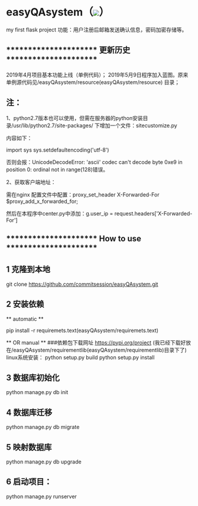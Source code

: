 # easyQAsystem（![](https://img.shields.io/badge/Python-3.6.7-blue.svg)）
my first flask project
功能：用户注册后邮箱发送确认信息，密码加密存储等。

## ********************* 更新历史 ********************* 
2019年4月项目基本功能上线（单例代码）；
2019年5月9日程序加入蓝图。原来单例源代码见/easyQAsystem/resource(easyQAsystem/resource) 目录；

## 注：

1、python2.7版本也可以使用，但需在服务器的python安装目录/usr/lib/python2.7/site-packages/
下增加一个文件：sitecustomize.py

内容如下：

import sys
sys.setdefaultencoding('utf-8')

否则会报：UnicodeDecodeError: 'ascii' codec can't decode byte 0xe9 in position 0: ordinal not in range(128)错误。

2、获取客户端地址：

需在nginx 配置文件中配置：proxy_set_header   X-Forwarded-For  $proxy_add_x_forwarded_for;

然后在本程序中center.py中添加：g.user_ip = request.headers['X-Forwarded-For']

## ********************* How to use *********************

## 1 克隆到本地
git clone https://github.com/commitsession/easyQAsystem.git

## 2 安装依赖
**  automatic **

pip install -r requiremets.text(easyQAsystem/requiremets.text)

** OR manual **
###依赖包下载网址
https://pypi.org/project
(我已经下载好放在/easyQAsystem/requirementlib(easyQAsystem/requirementlib)目录下了)
linux系统安装：
python setup.py build
python setup.py install

## 3 数据库初始化
python manage.py db init

## 4 数据库迁移
python manage.py db migrate

## 5 映射数据库
python manage.py db upgrade

## 6 启动项目：
python manage.py runserver

